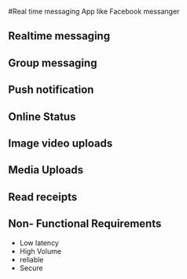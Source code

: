 #Real time messaging App like Facebook messanger

## Realtime messaging 




## Group messaging 



## Push notification 



## Online Status



## Image video uploads




## Media Uploads



## Read receipts


## Non- Functional Requirements 
- Low latency 
- High Volume
- reliable 
- Secure 
